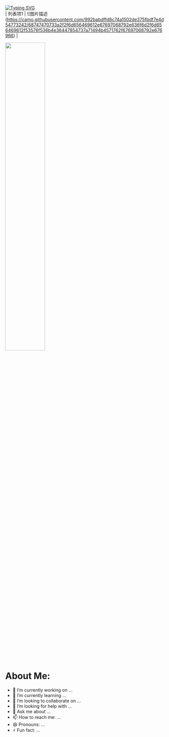 <a href="https://git.io/typing-svg"><img src="https://readme-typing-svg.demolab.com?font=Fira+Code&weight=500&pause=1000&color=FF0000&center=true+%E7%9C%9F%E7%9A%84%E7%9C%9F%E7%9A%84&vCenter=true+%E7%9C%9F%E7%9A%84%E7%9C%9F%E7%9A%84&repeat=true+%E7%9C%9F%E7%9A%84%E7%9C%9F%E7%9A%84&random=false+%E9%94%99%E8%AF%AF%E7%9A%84%E9%94%99%E8%AF%AF%E7%9A%84&width=435&lines=Hi+%E6%88%91%E6%98%AF%E7%A8%8B%E5%BA%8F%E7%8C%BFLinXiao;Thank+you+Javascript" alt="Typing SVG" /></a>
<br>
| 列表项1 | ![图片描述(https://camo.githubusercontent.com/992babdffd8c74a1502de375fbdf7e4d54773242/68747470733a2f2f6d656469612e67697068792e636f6d2f6d656469612f53576f536b4e36447854737a71494b4571762f67697068792e676966) |


<img src="https://camo.githubusercontent.com/992babdffd8c74a1502de375fbdf7e4d54773242/68747470733a2f2f6d656469612e67697068792e636f6d2f6d656469612f53576f536b4e36447854737a71494b4571762f67697068792e676966" 
width="50%" height="auto" alt="">
# About Me:
- 🔭 I’m currently working on ...
- 🌱 I’m currently learning ...
- 👯 I’m looking to collaborate on ...
- 🤔 I’m looking for help with ...
- 💬 Ask me about ...
- 📫 How to reach me: ...
- 😄 Pronouns: ...
- ⚡ Fun fact: ...

<!--
**KevinLin8/KevinLin8** is a ✨ _special_ ✨ repository because its `README.md` (this file) appears on your GitHub profile.

Here are some ideas to get you started:

- 🔭 I’m currently working on ...
- 🌱 I’m currently learning ...
- 👯 I’m looking to collaborate on ...
- 🤔 I’m looking for help with ...
- 💬 Ask me about ...
- 📫 How to reach me: ...
- 😄 Pronouns: ...
- ⚡ Fun fact: ...
-->
